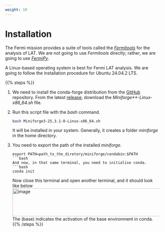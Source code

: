 ```yaml
---
weight: 10
---
```


# Installation

The Fermi mission provides a suite of tools called the _[Fermitools](https://fermi.gsfc.nasa.gov/ssc/data/analysis/documentation/)_ for the analysis of LAT. We are not going to use _Fermitools_ directly; rather, we are going to use _[FermiPy](https://fermipy.readthedocs.io/en/latest/index.html)_.

A Linux-based operating system is best for Fermi LAT analysis. We are going to follow the installation procedure for Ubuntu 24.04.2 LTS.

{{% steps %}}
1. We need to install the conda-forge distribution from the [GitHub](https://github.com/conda-forge/miniforge) repository. From the latest [release](https://github.com/conda-forge/miniforge/releases), download the _Miniforge**-Linux-x86_64.sh_ file. 

2. Run this script file with the _bash_ command.
   ```bash
   bash Miniforge3-25.3.1-0-Linux-x86_64.sh 
   ```
   It will be installed in your system. Generally, it creates a folder _miniforge_ in the home directory.

3. You need to export the path of the installed _miniforge_.
   ```
   export PATH=path_to_the_diretory/miniforge/condabin:$PATH
   ```bash
   And now, in that same terminal, you need to initialise conda.
   ```bash
   conda init
   ```
   Now close this terminal and open another terminal, and it should look like below
   <img width="1632" height="91" alt="image" src="https://github.com/user-attachments/assets/603fd95f-2e1c-48ac-a3e3-72e070026607"/>
   The (base) indicates the activation of the base environment in conda.
{{% /steps %}}
